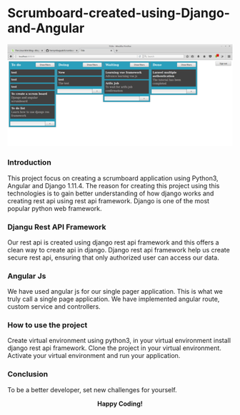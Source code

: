 # Scrumboard-created-using-Django-and-Angular
<p align="center"><img src="https://github.com/henrymbuguak/Scrumboard-created-using-Django-and-Angular/blob/master/djangular.png"></p>

### Introduction

This project focus on creating a scrumboard application using Python3, Angular and Django 1.11.4. The reason for creating this project  using this technologies is to gain better understanding of how django works and creating rest api using rest api framework. Django is one of the most popular python web framework.

### Djangu Rest API Framework

Our rest api is created using django rest api framework and this offers a clean way to create api in django. Django rest api framework help us create secure rest api, ensuring that only authorized user can access our data.

### Angular Js

We have used angular js for our single pager application. This is what we truly call a single page application. We have implemented angular route, custom service and controllers.

### How to use the project

Create virtual environment using python3, in your virtual environment install django rest api framework. Clone the project in your virtual environment. Activate your virtual environment and run your application.

### Conclusion

To be a better developer, set new challenges for yourself.


<p align="center"><strong>Happy Coding!</strong></p>
